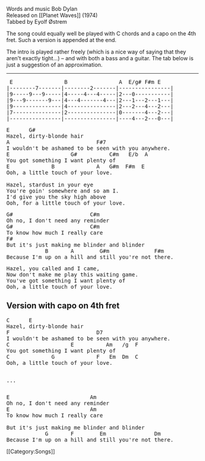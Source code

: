 Words and music Bob Dylan<br>
Released on [[Planet Waves]] (1974)<br>
Tabbed by Eyolf Østrem

The song could equally well be played with C chords and a capo on the
4th fret. Such a version is appended at the end.

The intro is played rather freely (which is a nice way of saying that
they aren't exactly tight...) – and with both a bass and a guitar. The
tab below is just a suggestion of an approximation.

----
<pre class="tab">
 E                B                A  E/g# F#m E
|--------7-------|--------2-------|----------------|
|9-----9---9-----|4-----4---4-----|2---0-----------|
|9---9-------9---|4---4-------4---|2---1---2---1---|
|9---------------|4---------------|2---2---4---2---|
|7---------------|2---------------|0-------4---2---|
|----------------|----------------|----4---2---0---|
</pre>

<pre class="verse">
E      G#
Hazel, dirty-blonde hair
A                           F#7
I wouldn't be ashamed to be seen with you anywhere.
E                   G#          C#m   E/b  A
You got something I want plenty of
E             B             A   G#m  F#m  E
Ooh, a little touch of your love.

Hazel, stardust in your eye
You're goin' somewhere and so am I.
I'd give you the sky high above
Ooh, for a little touch of your love.
</pre>

<pre class="bridge">
G#                        C#m
Oh no, I don't need any reminder
G#                        C#m
To know how much I really care
F#
But it's just making me blinder and blinder
            B       A        G#m              F#m
Because I'm up on a hill and still you're not there.
</pre>

<pre class="verse">
Hazel, you called and I came,
Now don't make me play this waiting game.
You've got something I want plenty of
Ooh, a little touch of your love.
</pre>

<h2 class="songversion">Version with capo on 4th fret</h2>
<pre class="verse">
C      E
Hazel, dirty-blonde hair
F                           D7
I wouldn't be ashamed to be seen with you anywhere.
C                   E          Am   /g  F
You got something I want plenty of
C             G             F   Em  Dm  C
Ooh, a little touch of your love.

...
</pre>

<pre class="bridge">
E                         Am
Oh no, I don't need any reminder
E                         Am
To know how much I really care

But it's just making me blinder and blinder
            G       F        Em               Dm
Because I'm up on a hill and still you're not there.
</pre>

[[Category:Songs]]
